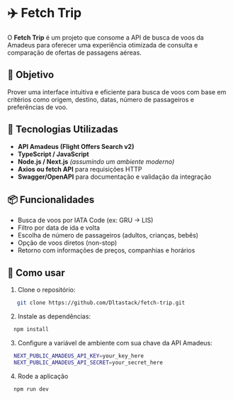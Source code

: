 # ✈️ Fetch Trip

O **Fetch Trip** é um projeto que consome a API de busca de voos da Amadeus para oferecer uma experiência otimizada de consulta e comparação de ofertas de passagens aéreas.

## 🚀 Objetivo

Prover uma interface intuitiva e eficiente para busca de voos com base em critérios como origem, destino, datas, número de passageiros e preferências de voo.

## 🔧 Tecnologias Utilizadas

- **API Amadeus (Flight Offers Search v2)**
- **TypeScript / JavaScript**
- **Node.js / Next.js** *(assumindo um ambiente moderno)*
- **Axios ou fetch API** para requisições HTTP
- **Swagger/OpenAPI** para documentação e validação da integração

## 📦 Funcionalidades

- Busca de voos por IATA Code (ex: GRU → LIS)
- Filtro por data de ida e volta
- Escolha de número de passageiros (adultos, crianças, bebês)
- Opção de voos diretos (non-stop)
- Retorno com informações de preços, companhias e horários

## 📄 Como usar

1. Clone o repositório:
  ```bash
     git clone https://github.com/Dltastack/fetch-trip.git
  ```
2. Instale as dependências:
  ```bash
    npm install
  ```
3. Configure a variável de ambiente com sua chave da API Amadeus:
  ```bash
    NEXT_PUBLIC_AMADEUS_API_KEY=your_key_here
    NEXT_PUBLIC_AMADEUS_API_SECRET=your_secret_here
  ```
4. Rode a aplicação
  ```bash
    npm run dev
  ```
